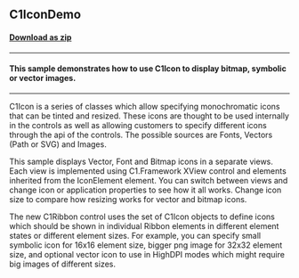## C1IconDemo
#### [Download as zip](https://minhaskamal.github.io/DownGit/#/home?url=https://github.com/GrapeCity/ComponentOne-WinForms-Samples/tree/master/Core\C1.Win\CS\C1IconDemo)
____
#### This sample demonstrates how to use C1Icon to display bitmap, symbolic or vector images.
____
C1Icon is a series of classes which allow specifying monochromatic icons that can be tinted and resized.
These icons are thought to be used internally in the controls as well as allowing customers to specify different icons through the api of the controls.
The possible sources are Fonts, Vectors (Path or SVG) and Images.

This sample displays Vector, Font and Bitmap icons in a separate views. Each view is implemented using C1.Framework XView control and elements inherited from the IconElement element. You can switch between views and change icon or application properties to see how it all works.
Change icon size to compare how resizing works for vector and bitmap icons.

The new C1Ribbon control uses the set of C1Icon objects to define icons which should be shown in individual Ribbon elements in different element states or different element sizes.
For example, you can specify small symbolic icon for 16x16 element size, bigger png image for 32x32 element size, and optional vector icon to use in HighDPI modes which might require big images of different sizes.
